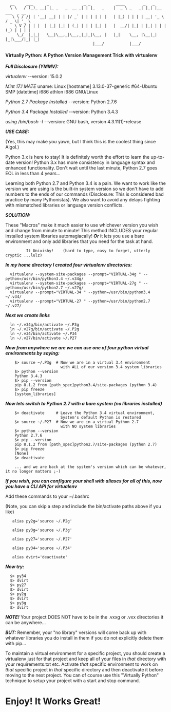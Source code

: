       __     ___      _               _ _           ____        _   _                 
      \ \   / (_)_ __| |_ _   _  __ _| | |_   _    |  _ \ _   _| |_| |__   ___  _ __  
       \ \ / /| | '__| __| | | |/ _` | | | | | |   | |_) | | | | __| '_ \ / _ \| '_ \ 
        \ V / | | |  | |_| |_| | (_| | | | |_| |   |  __/| |_| | |_| | | | (_) | | | |
         \_/  |_|_|   \__|\__,_|\__,_|_|_|\__, |   |_|    \__, |\__|_| |_|\___/|_| |_|
                                          |___/           |___/                       

#### Virtually Python: A Python Version Management Trick with virtualenv 

***Full Disclosure (YMMV):***

_virtualenv_
      --version: 15.0.2
      
_Mint 17.1 MATE_
      uname: Linux [hostname] 3.13.0-37-generic #64-Ubuntu SMP [datetime] i686 athlon i686 GNU/Linux
      
_Python 2.7 Package Installed_
      --version: Python 2.7.6
      
_Python 3.4 Package Installed_
      --version: Python 3.4.3
      
_using /bin/bash -l_
      --version: GNU bash, version 4.3.11(1)-release
      

***USE CASE:*** 

(Yes, this may make _you_ yawn, but I think this is the coolest thing since Algol.)

Python 3.x is here to stay! It is definitely worth the effort to learn the up-to-date
version! Python 3.x has more consistency in language syntax and enhanced functionality.
Don't wait until the last minute, Python 2.7 goes EOL in less than 4 years...

Learning both Python 2.7 and Python 3.4 is a pain. We want to work like the version 
we are using is the built-in system version so we don't have to add numbers to the
ends of our commands (Disclosure: This is considered bad practice by many Pythonistas). We also want to avoid any delays fighting with mismatched libraries or language version conflicts.

***SOLUTION:***

These "Macros" make it much easier to use whichever version you wish and change 
from minute to minute! This method INCLUDES your regular installed system 
libraries automagiacally! ***Or*** it lets you use a bare environment and only 
add libraries that you need for the task at hand. 

             It Unixishy!    (hard to type, easy to forget, utterly cryptic ...lulz)

***In my home directory I created four virtualenv directories:***

      virtualenv --system-site-packages --prompt="VIRTUAL-34g " --python=/usr/bin/python3.4 ~/.v34g/
      virtualenv --system-site-packages --prompt="VIRTUAL-27g " --python=/usr/bin/python2.7 ~/.v27g/
      virtualenv --prompt="VIRTUAL-34 " --python=/usr/bin/python3.4 ~/.v34/
      virtualenv --prompt="VIRTUAL-27 " --python=/usr/bin/python2.7 ~/.v27/

***Next we create links***

      ln ~/.v34g/bin/activate ~/.P3g
      ln ~/.v27g/bin/activate ~/.P2g
      ln ~/.v34/bin/activate ~/.P34
      ln ~/.v27/bin/activate ~/.P27

***Now from anywhere we are we can use one of four python virtual environments by saying:***

        $> source ~/.P3g  # Now we are in a virtual 3.4 environment
                            with ALL of our version 3.4 system libraries
        $> python --version
        Python 3.4.3
        $> pip --version
        pip 8.1.2 from [path_spec]python3.4/site-packages (python 3.4)
        $> pip freeze
        [system_libraries]
       
***Now lets switch to Python 2.7 with a bare system (no libraries installed)***

        $> deactivate     # Leave the Python 3.4 virtual environment, 
                            System's default Python is restored
        $> source ~/.P27  # Now we are in a virtual Python 2.7
                            with NO system libraries
        $> python --version
        Python 2.7.6
        $> pip --version
        pip 8.1.2 from [path_spec]python2.7/site-packages (python 2.7)
        $> pip freeze
        [None]
        $> deactivate
        
        ... and we are back at the system's version which can be whatever, it no longer matters ;-)

***If you wish, you can configure your shell with aliases for all of this, now you have a CLI API for virtualenv***

Add these commands to your ~/.bashrc 
   
   (Note, you can skip a step and include the bin/activate paths above if you like)

       alias py2g='source ~/.P2g'
       
       alias py3g='source ~/.P3g'
       
       alias py27='source ~/.P27'
       
       alias py34='source ~/.P34'
       
       alias dvirt='deactivate'

***Now try:***

      $> py34
      $> dvirt
      $> py27
      $> dvirt
      $> py2g
      $> dvirt
      $> py3g
      $> dvirt

***NOTE!*** Your project DOES NOT have to be in the .vxxg or .vxx directories it can be anywhere...

***BUT:*** Remember, your "no library" versions will come back up with whatever libraries you do
install in them if you do not explicitly delete them with pip... 

To maintain a virtual environment for a specific project, you should create a virtualenv just
for that project and keep all of your files in _that_ directory with your requirements.txt etc.
Activate _that_ specific environment to work on _that_ specific project in _that_ specific 
directory and then deactivate it before moving to the next project. You can of course use this
"Virtually Python" technique to setup your project with a start and stop command.

        
# Enjoy! It Works Great!
